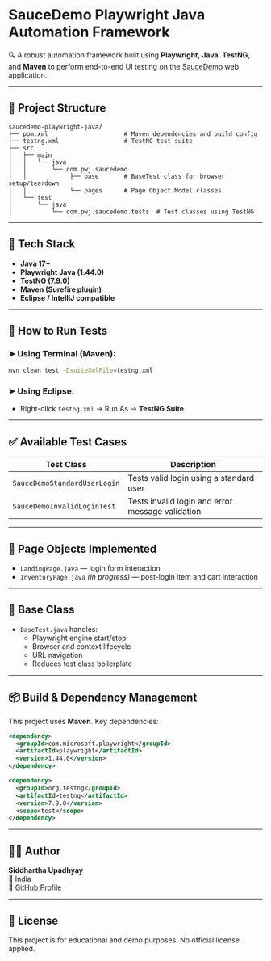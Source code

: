 
# SauceDemo Playwright Java Automation Framework

🔍 A robust automation framework built using **Playwright**, **Java**, **TestNG**, and **Maven** to perform end-to-end UI testing on the [SauceDemo](https://www.saucedemo.com) web application.

---

## 📂 Project Structure

```
saucedemo-playwright-java/
├── pom.xml                     # Maven dependencies and build config
├── testng.xml                  # TestNG test suite
├── src
│   ├── main
│   │   └── java
│   │       └── com.pwj.saucedemo
│   │            ├── base       # BaseTest class for browser setup/teardown
│   │            └── pages      # Page Object Model classes
│   └── test
│       └── java
│           └── com.pwj.saucedemo.tests  # Test classes using TestNG
```

---

## 🚀 Tech Stack

- **Java 17+**
- **Playwright Java (1.44.0)**
- **TestNG (7.9.0)**
- **Maven (Surefire plugin)**
- **Eclipse / IntelliJ compatible**

---

## 🧪 How to Run Tests

### ➤ Using Terminal (Maven):
```bash
mvn clean test -DsuiteXmlFile=testng.xml
```

### ➤ Using Eclipse:
- Right-click `testng.xml` → Run As → **TestNG Suite**

---

## ✅ Available Test Cases

| Test Class | Description |
|------------|-------------|
| `SauceDemoStandardUserLogin` | Tests valid login using a standard user |
| `SauceDemoInvalidLoginTest` | Tests invalid login and error message validation |

---

## 📘 Page Objects Implemented

- `LandingPage.java` — login form interaction
- `InventoryPage.java` *(in progress)* — post-login item and cart interaction

---

## 🧰 Base Class

- `BaseTest.java` handles:
  - Playwright engine start/stop
  - Browser and context lifecycle
  - URL navigation
  - Reduces test class boilerplate

---

## 📦 Build & Dependency Management

This project uses **Maven**. Key dependencies:

```xml
<dependency>
  <groupId>com.microsoft.playwright</groupId>
  <artifactId>playwright</artifactId>
  <version>1.44.0</version>
</dependency>

<dependency>
  <groupId>org.testng</groupId>
  <artifactId>testng</artifactId>
  <version>7.9.0</version>
  <scope>test</scope>
</dependency>
```

---

## 👨‍💻 Author

**Siddhartha Upadhyay**  
📍 India  
🔗 [GitHub Profile](https://github.com/your-github-profile)

---

## 📄 License

This project is for educational and demo purposes. No official license applied.
